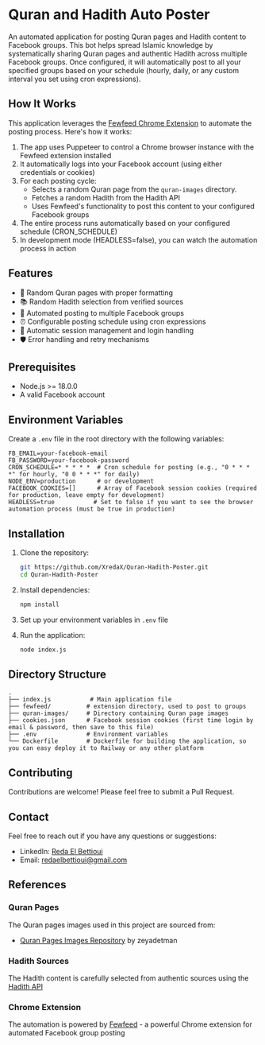 # Quran and Hadith Auto Poster

An automated application for posting Quran pages and Hadith content to Facebook groups. This bot helps spread Islamic knowledge by systematically sharing Quran pages and authentic Hadith across multiple Facebook groups. Once configured, it will automatically post to all your specified groups based on your schedule (hourly, daily, or any custom interval you set using cron expressions).

## How It Works

This application leverages the [Fewfeed Chrome Extension](https://fewfeed.com/) to automate the posting process. Here's how it works:

1. The app uses Puppeteer to control a Chrome browser instance with the Fewfeed extension installed
2. It automatically logs into your Facebook account (using either credentials or cookies)
3. For each posting cycle:
   - Selects a random Quran page from the `quran-images` directory.
   - Fetches a random Hadith from the Hadith API
   - Uses Fewfeed's functionality to post this content to your configured Facebook groups
4. The entire process runs automatically based on your configured schedule (CRON_SCHEDULE)
5. In development mode (HEADLESS=false), you can watch the automation process in action

## Features

- 🕌 Random Quran pages with proper formatting
- 📚 Random Hadith selection from verified sources
- 👥 Automated posting to multiple Facebook groups
- ⏰ Configurable posting schedule using cron expressions
- 🔄 Automatic session management and login handling
- 🛡️ Error handling and retry mechanisms

## Prerequisites

- Node.js >= 18.0.0
- A valid Facebook account

## Environment Variables

Create a `.env` file in the root directory with the following variables:

```env
FB_EMAIL=your-facebook-email
FB_PASSWORD=your-facebook-password
CRON_SCHEDULE=* * * * *  # Cron schedule for posting (e.g., "0 * * * *" for hourly, "0 0 * * *" for daily)
NODE_ENV=production      # or development
FACEBOOK_COOKIES=[]      # Array of Facebook session cookies (required for production, leave empty for development)
HEADLESS=true           # Set to false if you want to see the browser automation process (must be true in production)
```

## Installation

1. Clone the repository:
   ```bash
   git https://github.com/XredaX/Quran-Hadith-Poster.git
   cd Quran-Hadith-Poster
   ```

2. Install dependencies:
   ```bash
   npm install
   ```

3. Set up your environment variables in `.env` file

4. Run the application:
   ```bash
   node index.js
   ```

## Directory Structure

```
.
├── index.js           # Main application file
├── fewfeed/          # extension directory, used to post to groups
├── quran-images/     # Directory containing Quran page images
├── cookies.json      # Facebook session cookies (first time login by email & password, then save to this file)
├── .env              # Environment variables
└── Dockerfile        # Dockerfile for building the application, so you can easy deploy it to Railway or any other platform
```

## Contributing

Contributions are welcome! Please feel free to submit a Pull Request.

## Contact

Feel free to reach out if you have any questions or suggestions:

- LinkedIn: [Reda El Bettioui](https://www.linkedin.com/in/reda-el-bettioui/)
- Email: redaelbettioui@gmail.com

## References

### Quran Pages
The Quran pages images used in this project are sourced from:
- [Quran Pages Images Repository](https://github.com/zeyadetman/quran-pages-images) by zeyadetman

### Hadith Sources
The Hadith content is carefully selected from authentic sources using the [Hadith API](https://api.hadith.gading.dev/)

### Chrome Extension
The automation is powered by [Fewfeed](https://fewfeed.com/) - a powerful Chrome extension for automated Facebook group posting